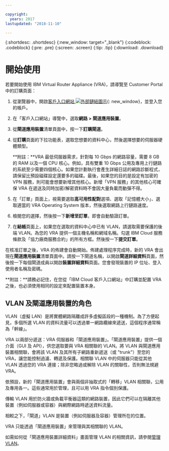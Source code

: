 ```yaml
---

copyright:
  years: 2017
lastupdated: "2018-11-10"

---
```


{:shortdesc: .shortdesc}
{:new_window: target="_blank"}
{:codeblock: .codeblock}
{:pre: .pre}
{:screen: .screen}
{:tip: .tip}
{:download: .download}


# 開始使用
若要開始使用 IBM Virtual Router Appliance (VRA)，請導覽至 Customer Portal 中的訂購頁面：

1. 從瀏覽器中，開啟[客戶入口網站 ![外部鏈結圖示](../../icons/launch-glyph.svg "外部鏈結圖示")](https://control.softlayer.com/){: new_window}，並登入您的帳戶。
2. 在「客戶入口網站」導覽中，選取**網路 > 閘道應用裝置**。
3. 從**閘道應用裝置**清單頁面中，按一下**訂購閘道**。
4. 從**訂購**頁面的下拉功能表，選取您想要的資料中心，然後選擇想要的伺服器硬體類型。

    **附註：**VRA 最低伺服器需求，針對每 10 Gbps 的網路容量，需要 8 GB 的 RAM 以及一個 CPU 核心。例如，具有雙重 10 Gbps 公用及專用上行鏈路的系統至少需要四個核心。如果您計劃執行會產生詳細日誌的網路診斷程式，請保留比預設磁碟設定還要多的磁碟。最後，如果您的目的是設定有加密的 VPN 服務，則可能會想要新增其他核心。新增「VPN 服務」的其他核心可確保 VRA 在遞送及同時加密/解密資料時不會因大量負載而動彈不得。

5. 在「訂單」頁面上，視需要選取**高可用性配對**選項、選取「記憶體大小」、選取適當的 VRA Operating System 版本，然後選取網路上行鏈路速度。

6. 檢閱您的選擇，然後按一下**新增至訂單**，即會自動驗證訂單。
7. 在**結帳**頁面上，如果您在選取的資料中心中已有 VLAN，請選取需要保護的後端 VLAN。為您的 VRA 提供一個主機名稱和網域名稱。勾選 IBM Cloud 服務條款及「協力廠商服務合約」的所有方框。然後按一下**提交訂單**。

在核准訂單之後，VRA 的佈建會自動開始。佈建處理程序完成時，新的 VRA 會出現在**閘道應用裝置**清單頁面中。請按一下閘道名稱，以開啟**閘道詳細資料**頁面，然後按一下每個閘道成員以開啟**裝置詳細資料**頁面。您會發現裝置的 IP 位址、登入使用者名稱及密碼。  

**附註：**請務必記住，在您從「IBM Cloud 客戶入口網站」中訂購並配置 VRA 之後，也必須使用相同的設定來配置裝置本身。

## VLAN 及閘道應用裝置的角色
VLAN（虛擬 LAN）是將實體網路隔離成許多虛擬區段的一種機制。為了方便起見，多個所選 VLAN 的資料流量可以透過單一網路纜線來遞送，這個程序通常稱為「幹線」。

VRA 以兩部分遞送：VRA 伺服器和「閘道應用裝置」。「閘道應用裝置」提供一個介面（GUI 及 API），供您選取要與 VRA 相關聯的 VLAN。將 VLAN 與閘道應用裝置相關聯，會將該 VLAN 及其所有子網路重新遞送（或 "trunk"）至您的 VRA，讓您能控制過濾、轉遞及保護。相關聯 VLAN 中的伺服器只能從其他 VLAN 透過您的 VRA 連接；除非您略過或解除 VLAN 的關聯性，否則無法規避 VRA。

依預設，新的「閘道應用裝置」會與兩個非抽取式的「轉移」VLAN 相關聯，公用及專用各一。這些通常用於管理，且可以用 VRA 指令個別保護。

傳輸 VLAN 用於防火牆或負載平衡器這類的網路裝置，因此它們可以在隔離其他裝置（例如伺服器或容器）與網際網路時遞送資料流量。

相較之下，「閘道」VLAN 是裝置（例如伺服器及容器）管理所在的位置。

VRA 只能透過「閘道應用裝置」來管理與其相關聯的 VLAN。

如需如何從「閘道應用裝置詳細資料」畫面管理 VLAN 的相關資訊，請參閱[管理 VLAN](manage-vlans.html)。
